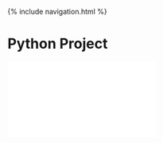 {% include navigation.html %}

# Python Project

<iframe frameborder=“0” width=“100%” height=“500px” src=“https://replit.com/@@SonakshiBhalla/Sonakshi?embed=true”></iframe>
